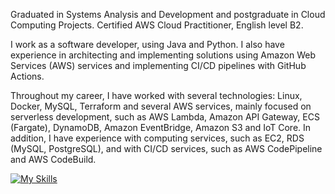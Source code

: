 Graduated in Systems Analysis and Development and postgraduate in Cloud Computing Projects. Certified AWS Cloud Practitioner, English level B2.

I work as a software developer, using Java and Python. I also have experience in architecting and implementing solutions using Amazon Web Services (AWS) services and implementing CI/CD pipelines with GitHub Actions.

Throughout my career, I have worked with several technologies: Linux, Docker, MySQL, Terraform and several AWS services, mainly focused on serverless development, such as AWS Lambda, Amazon API Gateway, ECS (Fargate), DynamoDB, Amazon EventBridge, Amazon S3 and IoT Core. In addition, I have experience with computing services, such as EC2, RDS (MySQL, PostgreSQL), and with CI/CD services, such as AWS CodePipeline and AWS CodeBuild.

[![My Skills](https://skillicons.dev/icons?i=java,spring,python,postgresql,aws,github,linux,docker&theme=light)](https://skillicons.dev)
